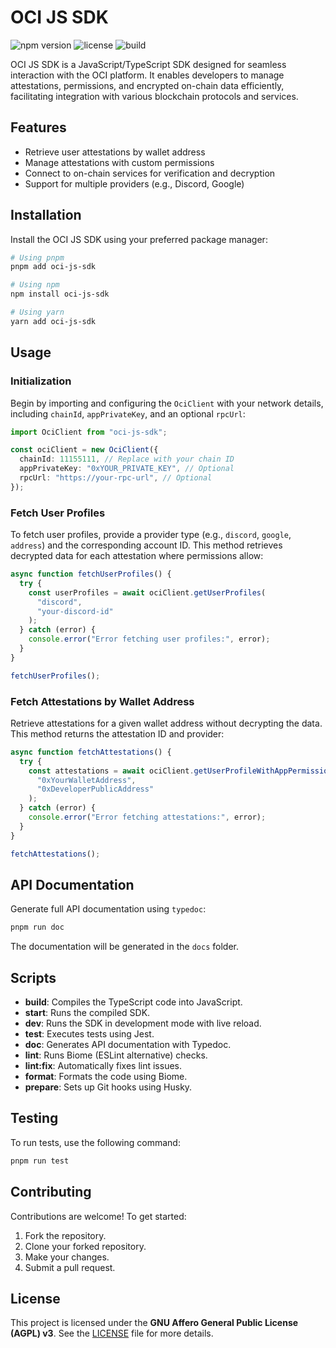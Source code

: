 # OCI JS SDK

![npm version](https://img.shields.io/npm/v/oci-js-sdk)
![license](https://img.shields.io/npm/l/oci-js-sdk)
![build](https://img.shields.io/github/actions/workflow/status/mehdi-torabiv/OCI-JS-SDK/ci.yml?branch=main)

OCI JS SDK is a JavaScript/TypeScript SDK designed for seamless interaction with the OCI platform. It enables developers to manage attestations, permissions, and encrypted on-chain data efficiently, facilitating integration with various blockchain protocols and services.

## Features

- Retrieve user attestations by wallet address
- Manage attestations with custom permissions
- Connect to on-chain services for verification and decryption
- Support for multiple providers (e.g., Discord, Google)

## Installation

Install the OCI JS SDK using your preferred package manager:

```bash
# Using pnpm
pnpm add oci-js-sdk

# Using npm
npm install oci-js-sdk

# Using yarn
yarn add oci-js-sdk
```

## Usage

### Initialization

Begin by importing and configuring the `OciClient` with your network details, including `chainId`, `appPrivateKey`, and an optional `rpcUrl`:

```typescript
import OciClient from "oci-js-sdk";

const ociClient = new OciClient({
  chainId: 11155111, // Replace with your chain ID
  appPrivateKey: "0xYOUR_PRIVATE_KEY", // Optional
  rpcUrl: "https://your-rpc-url", // Optional
});
```

### Fetch User Profiles

To fetch user profiles, provide a provider type (e.g., `discord`, `google`, `address`) and the corresponding account ID. This method retrieves decrypted data for each attestation where permissions allow:

```typescript
async function fetchUserProfiles() {
  try {
    const userProfiles = await ociClient.getUserProfiles(
      "discord",
      "your-discord-id"
    );
  } catch (error) {
    console.error("Error fetching user profiles:", error);
  }
}

fetchUserProfiles();
```

### Fetch Attestations by Wallet Address

Retrieve attestations for a given wallet address without decrypting the data. This method returns the attestation ID and provider:

```typescript
async function fetchAttestations() {
  try {
    const attestations = await ociClient.getUserProfileWithAppPermissions(
      "0xYourWalletAddress",
      "0xDeveloperPublicAddress"
    );
  } catch (error) {
    console.error("Error fetching attestations:", error);
  }
}

fetchAttestations();
```

## API Documentation

Generate full API documentation using `typedoc`:

```bash
pnpm run doc
```

The documentation will be generated in the `docs` folder.

## Scripts

- **build**: Compiles the TypeScript code into JavaScript.
- **start**: Runs the compiled SDK.
- **dev**: Runs the SDK in development mode with live reload.
- **test**: Executes tests using Jest.
- **doc**: Generates API documentation with Typedoc.
- **lint**: Runs Biome (ESLint alternative) checks.
- **lint:fix**: Automatically fixes lint issues.
- **format**: Formats the code using Biome.
- **prepare**: Sets up Git hooks using Husky.

## Testing

To run tests, use the following command:

```bash
pnpm run test
```

## Contributing

Contributions are welcome! To get started:

1. Fork the repository.
2. Clone your forked repository.
3. Make your changes.
4. Submit a pull request.

## License

This project is licensed under the **GNU Affero General Public License (AGPL) v3**. See the [LICENSE](https://www.gnu.org/licenses/agpl-3.0.en.html) file for more details.
